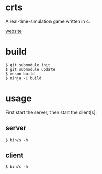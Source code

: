 # crts

A real-time-simulation game written in c.

[website](https://mochiro.moe/crts)

# build

```
$ git submodule init
$ git submodule update
$ meson build
$ ninja -C build
```

# usage

First start the server, then start the client[s].

## server

```
$ bin/s -h
```

## client

```
$ bin/c -h
```
